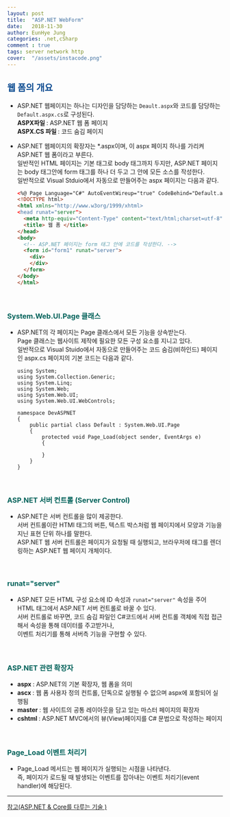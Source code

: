 ```yaml
---
layout: post
title:  "ASP.NET WebForm"
date:   2018-11-30
author: EunHye Jung
categories: .net,cSharp
comment : true
tags: server network http
cover:  "/assets/instacode.png"
---  
```

   
## <font color = "#0E4D92"> 웹 폼의 개요 </font>  
     
* ASP.NET 웹페이지는 하나는 디자인을 담당하는 `Deault.aspx`와 코드를 담당하는 `Default.aspx.cs`로 구성된다.  
  <b> ASPX파일 </b> : ASP.NET 웹 폼 페이지  
  <b> ASPX.CS 파일 </b> : 코드 숨김 페이지   
* ASP.NET 웹페이지의 확장자는 *.aspx이며, 이 aspx 페이지 하나를 가리켜 ASP.NET 웹 폼이라고 부른다.  
  일반적인 HTML 페이지는 기본 태그로 body 태그까지 두지만, ASP.NET 페이지는 body 태그안에 form 태그를 하나 더 두고 그 안에 모든 소스를 작성한다.   
  일반적으로 Visual Stduio에서 자동으로 만들어주는 aspx 페이지는 다음과 같다.  
  
  ```aspx
  <%@ Page Language="C#" AutoEventWireup="true" CodeBehind="Default.aspx.cs" Inherits="DevASPNet.Default" %>
  <!DOCTYPE html>
  <html xmlns="http://www.w3org/1999/xhtml>
  <head runat="server">
    <meta http-equiv="Content-Type" content="text/html;charset=utf-8" />
    <title> 웹 폼 </title>
  </head>
  <body>
    <!-- ASP.NET 페이지는 form 태그 안에 코드를 작성한다. -->
    <form id="form1" runat="server">
      <div>
      </div>
    </form>
  </body>
  </html>
  ```  
      
　  
### <font color="#04635b"> System.Web.UI.Page 클래스 </font>    
  
* ASP.NET의 각 페이지는 Page 클래스에서 모든 기능을 상속받는다.  
  Page 클래스는 웹사이트 제작에 필요한 모든 구성 요소를 지니고 있다.  
  일반적으로 Visual Stuido에서 자동으로 만들어주는 코드 숨김(비하인드) 페이지인 aspx.cs 페이지의 기본 코드는 다음과 같다.  
  
  ```
  using System;
  using System.Collection.Generic;
  using System.Linq;
  using System.Web;
  using System.Web.UI;
  using System.Web.UI.WebControls;
  
  namespace DevASPNET
  {
      public partial class Default : System.Web.UI.Page
      {
          protected void Page_Load(object sender, EventArgs e)
          {
              
          }
      }
  }
  ```   
   
　  
### <font color="#04635b"> ASP.NET 서버 컨트롤 (Server Control)</font>    
  
* ASP.NET은 서버 컨트롤을 많이 제공한다.  
  서버 컨트롤이란 HTMl 태그의 버튼, 텍스트 박스처럼 웹 페이지에서 모양과 기능을 지닌 표현 단위 하나를 말한다.  
  ASP.NET 웹 서버 컨트롤은 페이지가 요청될 때 실행되고, 브라우저에 태그를 렌더링하는 ASP.NET 웹 페이지 개체이다.   
   
　  
### <font color="#04635b"> runat="server"</font>    
  
* ASP.NET 모든 HTML 구성 요소에 ID 속성과 `runat="server"` 속성을 주어 HTML 태그에서 ASP.NET 서버 컨트롤로 바꿀 수 있다.  
  서버 컨트롤로 바꾸면, 코드 숨김 파일인 C#코드에서 서버 컨트롤 객체에 직접 접근해서 속성을 통해 데이터를 주고받거나,  
  이벤트 처리기를 통해 서버측 기능을 구현할 수 있다.  
   
　  
### <font color="#04635b"> ASP.NET 관련 확장자 </font>    
   
* <b> aspx </b> : ASP.NET의 기본 확장자, 웹 폼을 의미  
* <b> ascx </b> : 웹 폼 사용자 정의 컨트롤, 단독으로 실행될 수 없으며 aspx에 포함되어 실행됨  
* <b> master </b> : 웹 사이트의 공통 레이아웃을 담고 있는 마스터 페이지의 확장자  
* <b> cshtml </b> : ASP.NET MVC에서의 뷰(View)페이지를 C# 문법으로 작성하는 페이지  
       
　  
### <font color="#04635b"> Page_Load 이벤트 처리기 </font>    
  
* Page_Load 메서드는 웹 페이지가 실행되는 시점을 나타낸다.  
  즉, 페이지가 로드될 때 발생되는 이벤트를 잡아내는 이벤트 처리기(event handler)에 해당된다.  
  
- - -  
   
[참고(ASP.NET & Core를 다루는 기술 )](https://book.naver.com/bookdb/book_detail.nhn?bid=11184768)    
   
